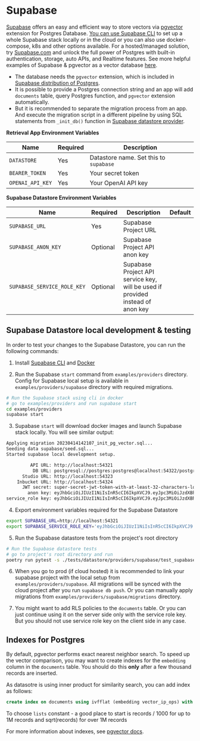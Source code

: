 # Supabase

[Supabase](https://supabase.com/blog/openai-embeddings-postgres-vector) offers an easy and efficient way to store vectors via [pgvector](https://github.com/pgvector/pgvector) extension for Postgres Database. [You can use Supabase CLI](https://github.com/supabase/cli) to set up a whole Supabase stack locally or in the cloud or you can also use docker-compose, k8s and other options available. For a hosted/managed solution, try [Supabase.com](https://supabase.com/) and unlock the full power of Postgres with built-in authentication, storage, auto APIs, and Realtime features. See more helpful examples of Supabase & pgvector as a vector database [here](https://github.com/supabase-community/nextjs-openai-doc-search).

- The database needs the `pgvector` extension, which is included in [Supabase distribution of Postgres](https://github.com/supabase/postgres).
- It is possible to provide a Postgres connection string and an app will add `documents` table, query Postgres function, and `pgvector` extension automatically.
- But it is recommended to separate the migration process from an app. And execute the migration script in a different pipeline by using SQL statements from `_init_db()` function in [Supabase datastore provider](/datastore/providers/supabase_datastore.py).

**Retrieval App Environment Variables**

| Name             | Required | Description                            |
| ---------------- | -------- | -------------------------------------- |
| `DATASTORE`      | Yes      | Datastore name. Set this to `supabase` |
| `BEARER_TOKEN`   | Yes      | Your secret token                      |
| `OPENAI_API_KEY` | Yes      | Your OpenAI API key                    |

**Supabase Datastore Environment Variables**

| Name                        | Required | Description                                                                    | Default |
| --------------------------- | -------- | ------------------------------------------------------------------------------ | ------- |
| `SUPABASE_URL`              | Yes      | Supabase Project URL                                                           |         |
| `SUPABASE_ANON_KEY`         | Optional | Supabase Project API anon key                                                  |         |
| `SUPABASE_SERVICE_ROLE_KEY` | Optional | Supabase Project API service key, will be used if provided instead of anon key |         |

## Supabase Datastore local development & testing

In order to test your changes to the Supabase Datastore, you can run the following commands:

1. Install [Supabase CLI](https://github.com/supabase/cli) and [Docker](https://docs.docker.com/get-docker/)

2. Run the Supabase `start` command from `examples/providers` directory. Config for Supabase local setup is available in `examples/providers/supabase` directory with required migrations.

```bash
# Run the Supabase stack using cli in docker
# go to examples/providers and run supabase start
cd examples/providers
supabase start
```

3. Supabase `start` will download docker images and launch Supabase stack locally. You will see similar output:

```bash
Applying migration 20230414142107_init_pg_vector.sql...
Seeding data supabase/seed.sql...
Started supabase local development setup.

         API URL: http://localhost:54321
          DB URL: postgresql://postgres:postgres@localhost:54322/postgres
      Studio URL: http://localhost:54323
    Inbucket URL: http://localhost:54324
      JWT secret: super-secret-jwt-token-with-at-least-32-characters-long
        anon key: eyJhbGciOiJIUzI1NiIsInR5cCI6IkpXVCJ9.eyJpc3MiOiJzdXBhYmFzZS1kZW1vIiwicm9sZSI6ImFub24iLCJleHAiOjE5ODM4MTI5OTZ9.CRXP1A7WOeoJeXxjNni43kdQwgnWNReilDMblYTn_I0
service_role key: eyJhbGciOiJIUzI1NiIsInR5cCI6IkpXVCJ9.eyJpc3MiOiJzdXBhYmFzZS1kZW1vIiwicm9sZSI6InNlcnZpY2Vfcm9sZSIsImV4cCI6MTk4MzgxMjk5Nn0.EGIM96RAZx35lJzdJsyH-qQwv8Hdp7fsn3W0YpN81IU
```

4. Export environment variables required for the Supabase Datastore

```bash
export SUPABASE_URL=http://localhost:54321
export SUPABASE_SERVICE_ROLE_KEY='eyJhbGciOiJIUzI1NiIsInR5cCI6IkpXVCJ9.eyJpc3MiOiJzdXBhYmFzZS1kZW1vIiwicm9sZSI6InNlcnZpY2Vfcm9sZSIsImV4cCI6MTk4MzgxMjk5Nn0.EGIM96RAZx35lJzdJsyH-qQwv8Hdp7fsn3W0YpN81IU'
```

5. Run the Supabase datastore tests from the project's root directory

```bash
# Run the Supabase datastore tests
# go to project's root directory and run
poetry run pytest -s ./tests/datastore/providers/supabase/test_supabase_datastore.py
```

6. When you go to prod (if cloud hosted) it is recommended to link your supabase project with the local setup from `examples/providers/supabase`. All migrations will be synced with the cloud project after you run `supabase db push`. Or you can manually apply migrations from `examples/providers/supabase/migrations` directory.

7. You might want to add RLS policies to the `documents` table. Or you can just continue using it on the server side only with the service role key. But you should not use service role key on the client side in any case.

## Indexes for Postgres

By default, pgvector performs exact nearest neighbor search. To speed up the vector comparison, you may want to create indexes for the `embedding` column in the `documents` table. You should do this **only** after a few thousand records are inserted.

As datasotre is using inner product for similarity search, you can add index as follows:

```sql
create index on documents using ivfflat (embedding vector_ip_ops) with (lists = 100);
```

To choose `lists` constant - a good place to start is records / 1000 for up to 1M records and sqrt(records) for over 1M records

For more information about indexes, see [pgvector docs](https://github.com/pgvector/pgvector#indexing).
